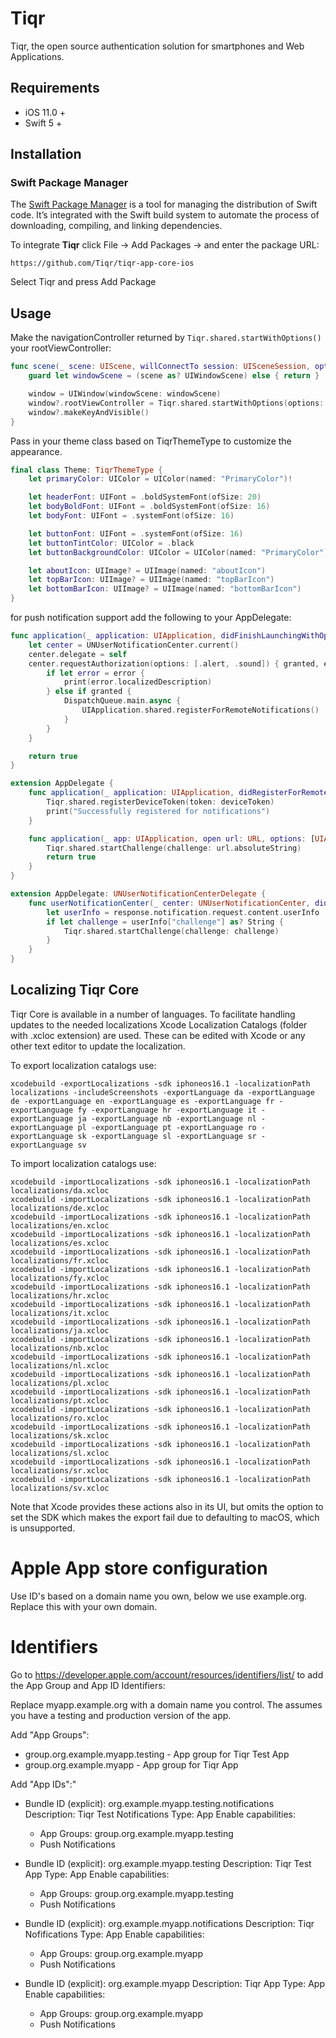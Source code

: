 # Tiqr

Tiqr, the open source authentication solution for smartphones and Web Applications.

## Requirements

- iOS 11.0 +
- Swift 5 +

## Installation

### Swift Package Manager

The [Swift Package Manager](https://swift.org/package-manager/) is a tool for managing the distribution of Swift code. It’s integrated with the Swift build system to automate the process of downloading, compiling, and linking dependencies.

To integrate **Tiqr** click File -> Add Packages -> and enter the package URL:

```text
https://github.com/Tiqr/tiqr-app-core-ios
```

Select Tiqr and press Add Package

## Usage

Make the navigationController returned by ```Tiqr.shared.startWithOptions()``` your rootViewController:

```swift
func scene(_ scene: UIScene, willConnectTo session: UISceneSession, options connectionOptions: UIScene.ConnectionOptions) {
    guard let windowScene = (scene as? UIWindowScene) else { return }

    window = UIWindow(windowScene: windowScene)
    window?.rootViewController = Tiqr.shared.startWithOptions(options: connectionOptions, theme: Theme())
    window?.makeKeyAndVisible()
}
```

Pass in your theme class based on TiqrThemeType to customize the appearance.

```swift
final class Theme: TiqrThemeType {
    let primaryColor: UIColor = UIColor(named: "PrimaryColor")!

    let headerFont: UIFont = .boldSystemFont(ofSize: 20)
    let bodyBoldFont: UIFont = .boldSystemFont(ofSize: 16)
    let bodyFont: UIFont = .systemFont(ofSize: 16)

    let buttonFont: UIFont = .systemFont(ofSize: 16)
    let buttonTintColor: UIColor = .black
    let buttonBackgroundColor: UIColor = UIColor(named: "PrimaryColor")!

    let aboutIcon: UIImage? = UIImage(named: "aboutIcon")
    let topBarIcon: UIImage? = UIImage(named: "topBarIcon")
    let bottomBarIcon: UIImage? = UIImage(named: "bottomBarIcon")
}

```

for push notification support add the following to your AppDelegate:

```swift
func application(_ application: UIApplication, didFinishLaunchingWithOptions launchOptions: [UIApplication.LaunchOptionsKey: Any]?) -> Bool {
    let center = UNUserNotificationCenter.current()
    center.delegate = self
    center.requestAuthorization(options: [.alert, .sound]) { granted, error in
        if let error = error {
            print(error.localizedDescription)
        } else if granted {
            DispatchQueue.main.async {
                UIApplication.shared.registerForRemoteNotifications()
            }
        }
    }

    return true
}

extension AppDelegate {
    func application(_ application: UIApplication, didRegisterForRemoteNotificationsWithDeviceToken deviceToken: Data) {
        Tiqr.shared.registerDeviceToken(token: deviceToken)
        print("Successfully registered for notifications")
    }

    func application(_ app: UIApplication, open url: URL, options: [UIApplication.OpenURLOptionsKey : Any] = [:]) -> Bool {
        Tiqr.shared.startChallenge(challenge: url.absoluteString)
        return true
    }
}

extension AppDelegate: UNUserNotificationCenterDelegate {
    func userNotificationCenter(_ center: UNUserNotificationCenter, didReceive response: UNNotificationResponse, withCompletionHandler completionHandler: @escaping () -> Void) {
        let userInfo = response.notification.request.content.userInfo
        if let challenge = userInfo["challenge"] as? String {
            Tiqr.shared.startChallenge(challenge: challenge)
        }
    }
}

```

## Localizing Tiqr Core

Tiqr Core is available in a number of languages. To facilitate handling updates to the needed localizations Xcode Localization Catalogs (folder with .xcloc extension) are used. These can be edited with Xcode or any other text editor to update the localization.

To export localization catalogs use: 

    xcodebuild -exportLocalizations -sdk iphoneos16.1 -localizationPath localizations -includeScreenshots -exportLanguage da -exportLanguage de -exportLanguage en -exportLanguage es -exportLanguage fr -exportLanguage fy -exportLanguage hr -exportLanguage it -exportLanguage ja -exportLanguage nb -exportLanguage nl -exportLanguage pl -exportLanguage pt -exportLanguage ro -exportLanguage sk -exportLanguage sl -exportLanguage sr -exportLanguage sv

To import localization catalogs use:

    xcodebuild -importLocalizations -sdk iphoneos16.1 -localizationPath localizations/da.xcloc
    xcodebuild -importLocalizations -sdk iphoneos16.1 -localizationPath localizations/de.xcloc
    xcodebuild -importLocalizations -sdk iphoneos16.1 -localizationPath localizations/en.xcloc
    xcodebuild -importLocalizations -sdk iphoneos16.1 -localizationPath localizations/es.xcloc
    xcodebuild -importLocalizations -sdk iphoneos16.1 -localizationPath localizations/fr.xcloc
    xcodebuild -importLocalizations -sdk iphoneos16.1 -localizationPath localizations/fy.xcloc
    xcodebuild -importLocalizations -sdk iphoneos16.1 -localizationPath localizations/hr.xcloc
    xcodebuild -importLocalizations -sdk iphoneos16.1 -localizationPath localizations/it.xcloc
    xcodebuild -importLocalizations -sdk iphoneos16.1 -localizationPath localizations/ja.xcloc
    xcodebuild -importLocalizations -sdk iphoneos16.1 -localizationPath localizations/nb.xcloc
    xcodebuild -importLocalizations -sdk iphoneos16.1 -localizationPath localizations/nl.xcloc
    xcodebuild -importLocalizations -sdk iphoneos16.1 -localizationPath localizations/pl.xcloc
    xcodebuild -importLocalizations -sdk iphoneos16.1 -localizationPath localizations/pt.xcloc
    xcodebuild -importLocalizations -sdk iphoneos16.1 -localizationPath localizations/ro.xcloc
    xcodebuild -importLocalizations -sdk iphoneos16.1 -localizationPath localizations/sk.xcloc
    xcodebuild -importLocalizations -sdk iphoneos16.1 -localizationPath localizations/sl.xcloc
    xcodebuild -importLocalizations -sdk iphoneos16.1 -localizationPath localizations/sr.xcloc
    xcodebuild -importLocalizations -sdk iphoneos16.1 -localizationPath localizations/sv.xcloc


Note that Xcode provides these actions also in its UI, but omits the option to set the SDK which makes the export fail due to defaulting to macOS, which is unsupported.

# Apple App store configuration

Use ID's based on a domain name you own, below we use example.org. Replace this with your own domain.

# Identifiers

Go to https://developer.apple.com/account/resources/identifiers/list/ to add the App Group and App ID Identifiers:

Replace myapp.example.org with a domain name you control.
The assumes you have a testing and production version of the app.

Add "App Groups":
* group.org.example.myapp.testing - App group for Tiqr Test App
* group.org.example.myapp - App group for Tiqr App 

Add "App IDs":"
* Bundle ID (explicit): org.example.myapp.testing.notifications
  Description: Tiqr Test Notifications
  Type: App
  Enable capabilities:
  - App Groups: group.org.example.myapp.testing
  - Push Notifications
* Bundle ID (explicit): org.example.myapp.testing
  Description: Tiqr Test App
  Type: App
  Enable capabilities:
  - App Groups: group.org.example.myapp.testing
  - Push Notifications
  
* Bundle ID (explicit): org.example.myapp.notifications
  Description: Tiqr Nofifications
  Type: App
  Enable capabilities:
  - App Groups: group.org.example.myapp
  - Push Notifications
* Bundle ID (explicit): org.example.myapp
  Description: Tiqr App
  Type: App
  Enable capabilities:
  - App Groups: group.org.example.myapp
  - Push Notifications
  

